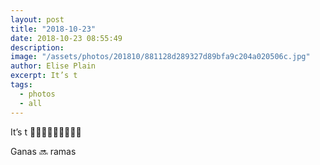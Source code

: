 ```yaml
---
layout: post
title: "2018-10-23"
date: 2018-10-23 08:55:49
description: 
image: "/assets/photos/201810/881128d289327d89bfa9c204a020506c.jpg"
author: Elise Plain
excerpt: It’s t
tags: 
  - photos
  - all
---
```


It’s t 🙈🎄🌲🌳🌴🍧🍧✨😚</p><p>Ganas 🔜 ramas

<p></p>
<p></p>